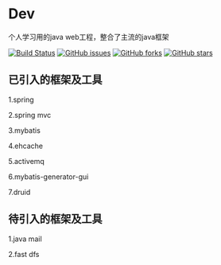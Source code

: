  # Dev
 个人学习用的java web工程，整合了主流的java框架

[![Build Status](https://travis-ci.org/gqxie/Dev.svg?branch=master)](https://travis-ci.org/gqxie/Dev) [![GitHub issues](https://img.shields.io/github/issues/gqxie/Dev.svg?style=flat)](https://github.com/gqxie/Dev/issues) [![GitHub forks](https://img.shields.io/github/forks/gqxie/Dev.svg?style=flat)](https://github.com/gqxie/Dev/network) [![GitHub stars](https://img.shields.io/github/stars/gqxie/Dev.svg?style=flat)](https://github.com/gqxie/Dev/stargazers)
 
 ## 已引入的框架及工具
1.spring

2.spring mvc

3.mybatis

4.ehcache

5.activemq

6.mybatis-generator-gui

7.druid
 
 ## 待引入的框架及工具
1.java mail

2.fast dfs

